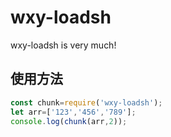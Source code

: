 # wxy-loadsh
wxy-loadsh is very much!

## 使用方法

```javascript
const chunk=require('wxy-loadsh');
let arr=['123','456','789'];
console.log(chunk(arr,2));
```